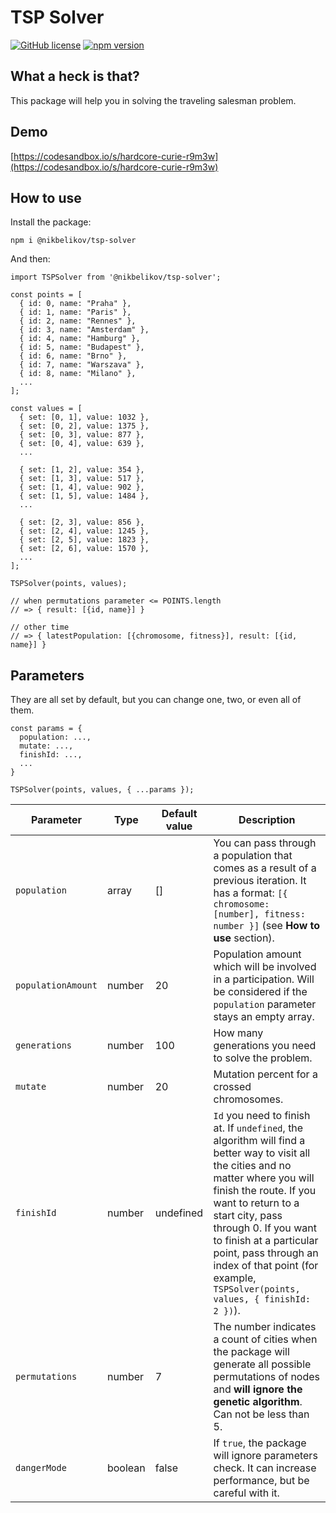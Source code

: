 # TSP Solver

[![GitHub license](https://img.shields.io/badge/license-ISC-blue.svg)](https://github.com/nikbelikov/tsp-solver/blob/master/LICENSE) [![npm version](https://img.shields.io/npm/v/@nikbelikov/tsp-solver.svg?style=flat)](https://www.npmjs.com/package/@nikbelikov/tsp-solver)

## What a heck is that?

This package will help you in solving the traveling salesman problem.

## Demo

[https://codesandbox.io/s/hardcore-curie-r9m3w](https://codesandbox.io/s/hardcore-curie-r9m3w)

## How to use

Install the package:

```
npm i @nikbelikov/tsp-solver
```

And then:

```
import TSPSolver from '@nikbelikov/tsp-solver';

const points = [
  { id: 0, name: "Praha" },
  { id: 1, name: "Paris" },
  { id: 2, name: "Rennes" },
  { id: 3, name: "Amsterdam" },
  { id: 4, name: "Hamburg" },
  { id: 5, name: "Budapest" },
  { id: 6, name: "Brno" },
  { id: 7, name: "Warszava" },
  { id: 8, name: "Milano" },
  ...
];

const values = [
  { set: [0, 1], value: 1032 },
  { set: [0, 2], value: 1375 },
  { set: [0, 3], value: 877 },
  { set: [0, 4], value: 639 },
  ...

  { set: [1, 2], value: 354 },
  { set: [1, 3], value: 517 },
  { set: [1, 4], value: 902 },
  { set: [1, 5], value: 1484 },
  ...

  { set: [2, 3], value: 856 },
  { set: [2, 4], value: 1245 },
  { set: [2, 5], value: 1823 },
  { set: [2, 6], value: 1570 },
  ...
];

TSPSolver(points, values);

// when permutations parameter <= POINTS.length
// => { result: [{id, name}] }

// other time
// => { latestPopulation: [{chromosome, fitness}], result: [{id, name}] }
```

## Parameters

They are all set by default, but you can change one, two, or even all of them.

```
const params = {
  population: ...,
  mutate: ...,
  finishId: ...,
  ...
}

TSPSolver(points, values, { ...params });
```

| Parameter | Type | Default value | Description |
|---|---|---|---|
| `population` | array | [] | You can pass through a population that comes as a result of a previous iteration. It has a format: `[{ chromosome: [number], fitness: number }]` (see **How to use** section). |
| `populationAmount` | number | 20 | Population amount which will be involved in a participation. Will be considered if the `population` parameter stays an empty array. |
| `generations` | number | 100 | How many generations you need to solve the problem. |
| `mutate` | number | 20 | Mutation percent for a crossed chromosomes. |
| `finishId` | number | undefined | `Id` you need to finish at. If `undefined`, the algorithm will find a better way to visit all the cities and no matter where you will finish the route. If you want to return to a start city, pass through 0. If you want to finish at a particular point, pass through an index of that point (for example, `TSPSolver(points, values, { finishId: 2 })`). |
| `permutations` | number | 7 | The number indicates a count of cities when the package will generate all possible permutations of nodes and **will ignore the genetic algorithm**. Can not be less than 5. |
| `dangerMode` | boolean | false | If `true`, the package will ignore parameters check. It can increase performance, but be careful with it. |
